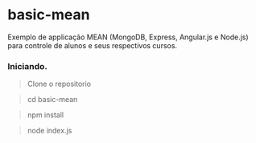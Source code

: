 # basic-mean

Exemplo de applicação MEAN (MongoDB, Express, Angular.js e Node.js) para controle de alunos e seus respectivos cursos.

### Iniciando.

> Clone o repositorio

> cd basic-mean

> npm install

> node index.js
